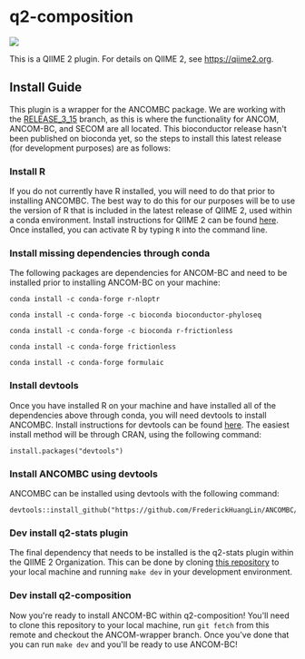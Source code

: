 # q2-composition

![](https://github.com/qiime2/q2-composition/workflows/ci/badge.svg)

This is a QIIME 2 plugin. For details on QIIME 2, see https://qiime2.org.

## Install Guide

This plugin is a wrapper for the ANCOMBC package. We are working with the
[RELEASE_3_15](https://github.com/FrederickHuangLin/ANCOMBC/tree/RELEASE_3_15)
branch, as this is where the functionality for ANCOM, ANCOM-BC, and SECOM are
all located. This bioconductor release hasn't been published on bioconda yet,
so the steps to install this latest release (for development purposes) are as
follows:

### Install R

If you do not currently have R installed, you will need to do that prior to
installing ANCOMBC. The best way to do this for our purposes will be to use
the version of R that is included in the latest release of QIIME 2, used within
a conda environment. Install instructions for QIIME 2 can be found
[here](https://docs.qiime2.org/2022.2/install/native/#install-qiime-2-within-a-conda-environment).
Once installed, you can activate R by typing `R` into the command line.

### Install missing dependencies through conda
The following packages are dependencies for ANCOM-BC and need to be installed prior to installing
ANCOM-BC on your machine:
```
conda install -c conda-forge r-nloptr
```
```
conda install -c conda-forge -c bioconda bioconductor-phyloseq
```
```
conda install -c conda-forge -c bioconda r-frictionless
```
```
conda install -c conda-forge frictionless
```
```
conda install -c conda-forge formulaic
```

### Install devtools
Once you have installed R on your machine and have installed all of the dependencies above through conda,
you will need devtools to install ANCOMBC. Install instructions for devtools can be found
[here](https://github.com/r-lib/devtools). The easiest install method will be
through CRAN, using the following command:
```
install.packages("devtools")
```

### Install ANCOMBC using devtools
ANCOMBC can be installed using devtools with the following command:
```
devtools::install_github("https://github.com/FrederickHuangLin/ANCOMBC/tree/RELEASE_3_15")
```

### Dev install q2-stats plugin
The final dependency that needs to be installed is the q2-stats plugin within the QIIME 2 Organization.
This can be done by cloning [this repository](https://github.com/qiime2/q2-stats) to your local machine
and running `make dev` in your development environment.

### Dev install q2-composition
Now you're ready to install ANCOM-BC within q2-composition! You'll need to clone this repository to your local machine, run `git fetch` from this remote and checkout the ANCOM-wrapper branch. Once you've done that you can run `make dev` and you'll be ready to use ANCOM-BC!
